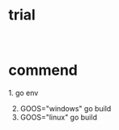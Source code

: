 <h1>trial</h1>
<br>
<h1>commend</h1>
<p>1. go env

2. GOOS="windows" go build
3. GOOS="linux" go build
</p>
